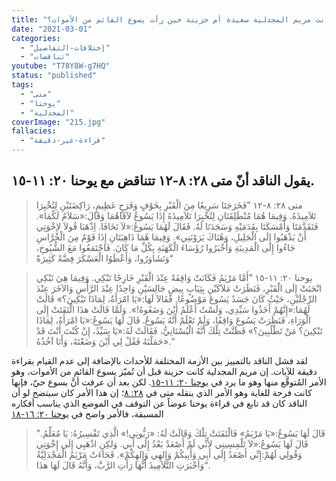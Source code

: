 ```yaml
---
title: "الإعتراض ٢١٥، هل كانت مريم المجدلية سعيدة أم حزينة حين رأت يسوع القائم من الأموات؟"
date: "2021-03-01"
categories:
  - "إختلافات-التفاصيل"
  - "تناقضات"
youtube: "T78Y8W-g7HQ"
status: "published"
tags:
  - "متى"
  - "يوحنا"
  - "المجدلية"
coverImage: "215.jpg"
fallacies:
  - "قراءة-غير-دقيقة"
---
```


## **يقول الناقد أنّ متى ٢٨: ٨-١٢ تتناقض مع يوحنا ٢٠: ١١-١٥.**

> متى ٢٨: ٨-١٢ ”فَخَرَجَتَا سَرِيعًا مِنَ الْقَبْرِ بِخَوْفٍ وَفَرَحٍ عَظِيمٍ، رَاكِضَتَيْنِ لِتُخْبِرَا تَلاَمِيذَهُ. وَفِيمَا هُمَا مُنْطَلِقَتَانِ لِتُخْبِرَا تَلاَمِيذَهُ إِذَا يَسُوعُ لاَقَاهُمَا وَقَالَ:«سَلاَمٌ لَكُمَا». فَتَقَدَّمَتَا وَأَمْسَكَتَا بِقَدَمَيْهِ وَسَجَدَتَا لَهُ. فَقَالَ لَهُمَا يَسُوعُ:«لاَ تَخَافَا. اِذْهَبَا قُولاَ لإِخْوَتِي أَنْ يَذْهَبُوا إِلَى الْجَلِيلِ، وَهُنَاكَ يَرَوْنَنِي». وَفِيمَا هُمَا ذَاهِبَتَانِ إِذَا قَوْمٌ مِنَ الْحُرَّاسِ جَاءُوا إِلَى الْمَدِينَةِ وَأَخْبَرُوا رُؤَسَاءَ الْكَهَنَةِ بِكُلِّ مَا كَانَ. فَاجْتَمَعُوا مَعَ الشُّيُوخِ، وَتَشَاوَرُوا، وَأَعْطَوُا الْعَسْكَرَ فِضَّةً كَثِيرَةً“

> يوحنا ٢٠: ١١-١٥ ”أَمَّا مَرْيَمُ فَكَانَتْ وَاقِفَةً عِنْدَ الْقَبْرِ خَارِجًا تَبْكِي. وَفِيمَا هِيَ تَبْكِي انْحَنَتْ إِلَى الْقَبْرِ، فَنَظَرَتْ مَلاَكَيْنِ بِثِيَابٍ بِيضٍ جَالِسَيْنِ وَاحِدًا عِنْدَ الرَّأْسِ وَالآخَرَ عِنْدَ الرِّجْلَيْنِ، حَيْثُ كَانَ جَسَدُ يَسُوعَ مَوْضُوعًا. فَقَالاَ لَهَا:«يَا امْرَأَةُ، لِمَاذَا تَبْكِينَ؟» قَالَتْ لَهُمَا:«إِنَّهُمْ أَخَذُوا سَيِّدِي، وَلَسْتُ أَعْلَمُ أَيْنَ وَضَعُوهُ!». وَلَمَّا قَالَتْ هذَا الْتَفَتَتْ إِلَى الْوَرَاءِ، فَنَظَرَتْ يَسُوعَ وَاقِفًا، وَلَمْ تَعْلَمْ أَنَّهُ يَسُوعُ. قَالَ لَهَا يَسُوعُ:«يَا امْرَأَةُ، لِمَاذَا تَبْكِينَ؟ مَنْ تَطْلُبِينَ؟» فَظَنَّتْ تِلْكَ أَنَّهُ الْبُسْتَانِيُّ، فَقَالَتْ لَهُ:«يَا سَيِّدُ، إِنْ كُنْتَ أَنْتَ قَدْ حَمَلْتَهُ فَقُلْ لِي أَيْنَ وَضَعْتَهُ، وَأَنَا آخُذُهُ».“

لقد فشل الناقد بالتمييز بين الأزمة المختلفة للأحداث بالإضافة إلى عدم القيام بقراءة دقيقة للآيات. إن مريم المجدلية كانت حزينة قبل أن تُميّز يسوع القائم من الأموات، وهو الأمر المُتوقَّع منها وهو ما يرد في [يوحنا ٢٠: ١١-١٥](https://my.bible.com/bible/67/JHN.20.keh?parallel=101). لكن بعد أن عرفت أنَّ يسوع حيّ، فإنها كانت فرحة للغاية وهو الأمر الذي ينقله متى في [٢٨: ٨](https://my.bible.com/bible/67/MAT.28.المشتركة?parallel=101)؛ إن هذا الأمر كان سيتضح لو أن الناقد كان قد تابع في قراءة يوحنا عوضاً عن التوقف في الموضع الذي يناسب أفكاره المسبقة، فالأمر واضح في [يوحنا ٢٠: ١٦-١٨](https://my.bible.com/bible/67/JHN.20.keh?parallel=101)

> ”قَالَ لَهَا يَسُوعُ:«يَا مَرْيَمُ» فَالْتَفَتَتْ تِلْكَ وَقَالَتْ لَهُ: «رَبُّونِي!» الَّذِي تَفْسِيرُهُ: يَا مُعَلِّمُ. قَالَ لَهَا يَسُوعُ:«لاَ تَلْمِسِينِي لأَنِّي لَمْ أَصْعَدْ بَعْدُ إِلَى أَبِي. وَلكِنِ اذْهَبِي إِلَى إِخْوَتِي وَقُولِي لَهُمْ:إِنِّي أَصْعَدُ إِلَى أَبِي وَأَبِيكُمْ وَإِلهِي وَإِلهِكُمْ». فَجَاءَتْ مَرْيَمُ الْمَجْدَلِيَّةُ وَأَخْبَرَتِ التَّلاَمِيذَ أَنَّهَا رَأَتِ الرَّبَّ، وَأَنَّهُ قَالَ لَهَا هذَا“.
